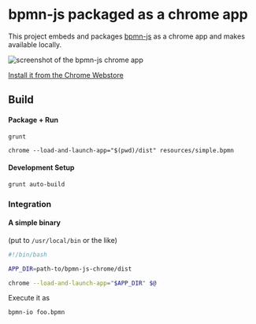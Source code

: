 # bpmn-js packaged as a chrome app

This project embeds and packages [bpmn-js](https://github.com/bpmn-io/bpmn-js) as a chrome app and makes available locally.

![screenshot of the bpmn-js chrome app](https://raw.githubusercontent.com/bpmn-io/bpmn-js-chrome/master/docs/bpmn-io-chrome.png)

[Install it from the Chrome Webstore](https://chrome.google.com/webstore/detail/bpmnio/jmbkdhnceanbfdnmmelnkaifipiegngo)

## Build

#### Package + Run

```
grunt
```

```
chrome --load-and-launch-app="$(pwd)/dist" resources/simple.bpmn
```

#### Development Setup

```
grunt auto-build
```



### Integration


#### A simple binary

(put to `/usr/local/bin` or the like)

```bash
#!/bin/bash

APP_DIR=path-to/bpmn-js-chrome/dist

chrome --load-and-launch-app="$APP_DIR" $@
```

Execute it as

```
bpmn-io foo.bpmn
```
